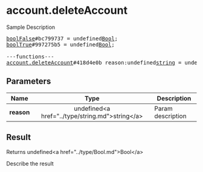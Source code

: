 # account.deleteAccount

Sample Description

<pre>
<a href="../constructor/boolFalse">boolFalse</a>#bc799737 = undefined<a href="../type/Bool.md">Bool</a>;
<a href="../constructor/boolTrue">boolTrue</a>#997275b5 = undefined<a href="../type/Bool.md">Bool</a>;

---functions---
<a href="../method/account.deleteAccount.md">account.deleteAccount</a>#418d4e0b reason:undefined<a href="../type/string.md">string</a> = undefined<a href="../type/Bool.md">Bool</a>;
</pre>

## Parameters

| Name | Type | Description |
|------|:----:|-------------|
| **reason** | undefined&lt;a href=&#34;../type/string.md&#34;&gt;string&lt;/a&gt; | Param description |

## Result

Returns undefined&lt;a href=&#34;../type/Bool.md&#34;&gt;Bool&lt;/a&gt;

Describe the result

